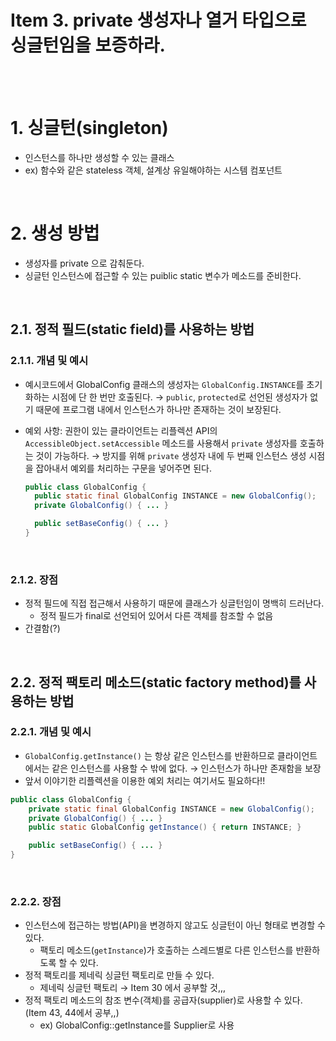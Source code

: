 # Item 3. private 생성자나 열거 타입으로 싱글턴임을 보증하라.

<br><br>

# 1. 싱글턴(singleton)

- 인스턴스를 하나만 생성할 수 있는 클래스
- ex) 함수와 같은 stateless 객체, 설계상 유일해야하는 시스템 컴포넌트

<br>

# 2. 생성 방법

- 생성자를 private 으로 감춰둔다.
- 싱글턴 인스턴스에 접근할 수 있는 puiblic static 변수가 메소드를 준비한다.

<br>

## 2.1. 정적 필드(static field)를 사용하는 방법

### 2.1.1. 개념 및 예시

- 예시코드에서 GlobalConfig 클래스의 생성자는 `GlobalConfig.INSTANCE`를 초기화하는 시점에 단 한 번만 호출된다.
  → `public`, `protected`로 선언된 생성자가 없기 때문에 프로그램 내에서 인스턴스가 하나만 존재하는 것이 보장된다.
- 예외 사항: 권한이 있는 클라이언트는 리플렉션 API의 `AccessibleObject.setAccessible` 메소드를 사용해서 `private` 생성자를 호출하는 것이 가능하다.
  → 방지를 위해 `private` 생성자 내에 두 번째 인스턴스 생성 시점을 잡아내서 예외를 처리하는 구문을 넣어주면 된다.

  ```java
  public class GlobalConfig {
    public static final GlobalConfig INSTANCE = new GlobalConfig();
    private GlobalConfig() { ... }

    public setBaseConfig() { ... }
  }
  ```

<br>

### 2.1.2. 장점

- 정적 필드에 직접 접근해서 사용하기 때문에 클래스가 싱글턴임이 명백히 드러난다.
  - 정적 필드가 final로 선언되어 있어서 다른 객체를 참조할 수 없음
- 간결함(?)

<br>

## 2.2. 정적 팩토리 메소드(static factory method)를 사용하는 방법

### 2.2.1. 개념 및 예시

- `GlobalConfig.getInstance()` 는 항상 같은 인스턴스를 반환하므로 클라이언트에서는 같은 인스턴스를 사용할 수 밖에 없다.
  → 인스턴스가 하나만 존재함을 보장
- 앞서 이야기한 리플렉션을 이용한 예외 처리는 여기서도 필요하다!!

```java
public class GlobalConfig {
	private static final GlobalConfig INSTANCE = new GlobalConfig();
	private GlobalConfig() { ... }
	public static GlobalConfig getInstance() { return INSTANCE; }

	public setBaseConfig() { ... }
}
```

<br>

### 2.2.2. 장점

- 인스턴스에 접근하는 방법(API)을 변경하지 않고도 싱글턴이 아닌 형태로 변경할 수 있다.
  - 팩토리 메소드(`getInstance`)가 호출하는 스레드별로 다른 인스턴스를 반환하도록 할 수 있다.
- 정적 팩토리를 제네릭 싱글턴 팩토리로 만들 수 있다.
  - 제네릭 싱글턴 팩토리 → Item 30 에서 공부할 것,,,
- 정적 팩토리 메소드의 참조 변수(객체)를 공급자(supplier)로 사용할 수 있다. (Item 43, 44에서 공부,,)
  - ex) GlobalConfig::getInstance를 Supplier<GlobalConfig>로 사용
